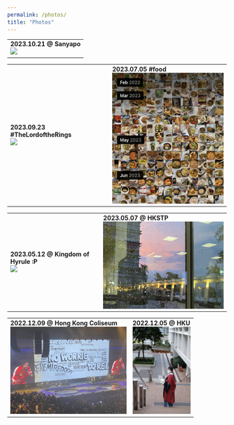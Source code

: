 ```yaml
---
permalink: /photos/ 
title: "Photos"
---
```

<table><tr>
<td> <b>2023.10.21 @ Sanyapo </b> <br> <img src="/images/photos/20231021_sanyapo.jpg" height=300 border=0> </td>
</tr></table>
<table><tr>
<td> <b>2023.09.23 #TheLordoftheRings </b> <br> <img src="/images/photos/20230923_lordofring.jpg" height=100 border=0> </td>
<td> <b>2023.07.05 #food </b> <br> <img src="/images/photos/20230705_eating.jpg" height=300 border=0> </td>
</tr></table>
<table><tr>
<td> <b>2023.05.12 @ Kingdom of Hyrule :P </b> <br> <img src="/images/photos/20230512_zelda.jpg" height=50 border=0> </td>
<td> <b>2023.05.07 @ HKSTP</b> <br> <img src="/images/photos/20230507_hkstp.jpg" height=200 border=0> </td>
</tr></table>
<table><tr>
<td> <b>2022.12.09 @ Hong Kong Coliseum</b> <br> <img src="/images/photos/20221209_eason.jpg" height=200 border=0> </td>
<td>  <b>2022.12.05 @ HKU </b> <br> <img src="/images/photos/20221205_hku.jpg" height=200 border=0></td>
</tr></table>
